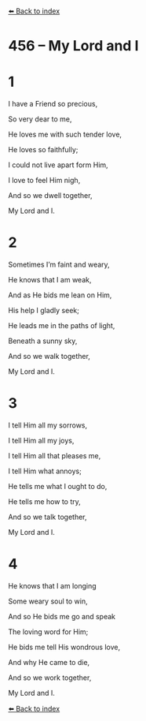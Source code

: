 [⬅️ Back to index](../README.md)

# 456 – My Lord and I





# 1

I have a Friend so precious,

So very dear to me,

He loves me with such tender love,

He loves so faithfully;

I could not live apart form Him,

I love to feel Him nigh,

And so we dwell together,

My Lord and I.



# 2

Sometimes I’m faint and weary,

He knows that I am weak,

And as He bids me lean on Him,

His help I gladly seek;

He leads me in the paths of light,

Beneath a sunny sky,

And so we walk together,

My Lord and I.



# 3

I tell Him all my sorrows,

I tell Him all my joys,

I tell Him all that pleases me,

I tell Him what annoys;

He tells me what I ought to do,

He tells me how to try,

And so we talk together,

My Lord and I.



# 4

He knows that I am longing

Some weary soul to win,

And so He bids me go and speak

The loving word for Him;

He bids me tell His wondrous love,

And why He came to die,

And so we work together,

My Lord and I.

[⬅️ Back to index](../README.md)
